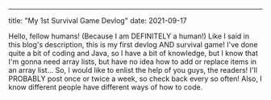 ---
title: "My 1st Survival Game Devlog"
date: 2021-09-17

Hello, fellow humans! (Because I am DEFINITELY a human!)
Like I said in this blog's description, this is my first devlog AND survival game! I've done quite a bit of coding and Java, so I have a bit of knowledge, but
I know that I'm gonna need array lists, but have no idea how to add or replace items in an array list... So, I would like to enlist the help of you guys, the readers!
I'll PROBABLY post once or twice a week, so check back every so often!
Also, I know different people have different ways of how to code.
